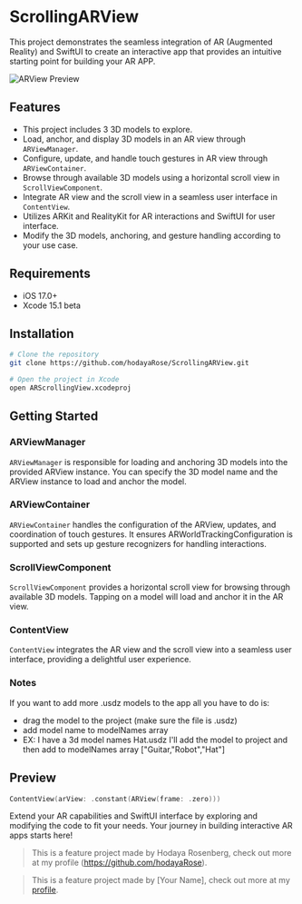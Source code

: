 # ScrollingARView

This project demonstrates the seamless integration of AR (Augmented Reality) and SwiftUI to create an interactive app that provides an intuitive starting point for building your AR APP.

![ARView Preview](https://github.com/your_username/ScrollingARView/blob/main/ARViewPreview.jpeg)

## Features
- This project includes 3 3D models to explore.
- Load, anchor, and display 3D models in an AR view through `ARViewManager`.
- Configure, update, and handle touch gestures in AR view through `ARViewContainer`.
- Browse through available 3D models using a horizontal scroll view in `ScrollViewComponent`.
- Integrate AR view and the scroll view in a seamless user interface in `ContentView`.
- Utilizes ARKit and RealityKit for AR interactions and SwiftUI for user interface.
- Modify the 3D models, anchoring, and gesture handling according to your use case.

## Requirements

- iOS 17.0+
- Xcode 15.1 beta

## Installation

```bash
# Clone the repository
git clone https://github.com/hodayaRose/ScrollingARView.git

# Open the project in Xcode
open ARScrollingView.xcodeproj


```
## Getting Started

### ARViewManager
`ARViewManager` is responsible for loading and anchoring 3D models into the provided ARView instance. You can specify the 3D model name and the ARView instance to load and anchor the model.

### ARViewContainer
`ARViewContainer` handles the configuration of the ARView, updates, and coordination of touch gestures. It ensures ARWorldTrackingConfiguration is supported and sets up gesture recognizers for handling interactions.

### ScrollViewComponent
`ScrollViewComponent` provides a horizontal scroll view for browsing through available 3D models. Tapping on a model will load and anchor it in the AR view.

### ContentView
`ContentView` integrates the AR view and the scroll view into a seamless user interface, providing a delightful user experience.

### Notes
If you want to add more .usdz models to the app all you have to do is: 
- drag the model to the project (make sure the file is .usdz)
- add model name to modelNames array
- EX: I have a 3d model names Hat.usdz I'll add the model to project and then add to modelNames array ["Guitar,"Robot","Hat"]


## Preview

```swift
ContentView(arView: .constant(ARView(frame: .zero)))
```

Extend your AR capabilities and SwiftUI interface by exploring and modifying the code to
 fit your needs. Your journey in building interactive AR apps starts here!
> This is a feature project made by Hodaya Rosenberg, check out more at my profile (https://github.com/hodayaRose).





 
> This is a feature project made by [Your Name], check out more at my [profile](https://github.com/your_username).
